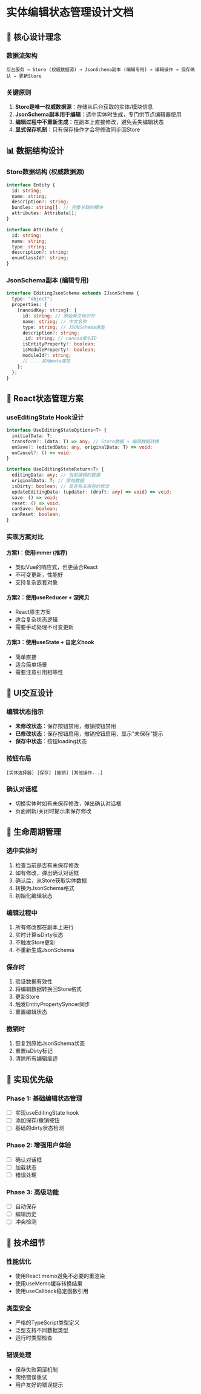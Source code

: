 # 实体编辑状态管理设计文档

## 🎯 核心设计理念

### 数据流架构
```
后台服务 → Store (权威数据源) → JsonSchema副本 (编辑专用) → 编辑操作 → 保存确认 → 更新Store
```

### 关键原则
1. **Store是唯一权威数据源**：存储从后台获取的实体/模块信息
2. **JsonSchema副本用于编辑**：选中实体时生成，专门供节点编辑器使用
3. **编辑过程中不重新生成**：在副本上直接修改，避免丢失编辑状态
4. **显式保存机制**：只有保存操作才会将修改同步回Store

## 📊 数据结构设计

### Store数据结构 (权威数据源)
```typescript
interface Entity {
  id: string;
  name: string;
  description?: string;
  bundles: string[]; // 完整关联的模块
  attributes: Attribute[];
}

interface Attribute {
  id: string;
  name: string;
  type: string;
  description?: string;
  enumClassId?: string;
}
```

### JsonSchema副本 (编辑专用)
```typescript
interface EditingJsonSchema extends IJsonSchema {
  type: "object";
  properties: {
    [nanoidKey: string]: {
      id: string; // 原始英文标识符
      name: string; // 中文名称
      type: string; // JSONSchema类型
      description?: string;
      _id: string; // nanoid索引ID
      isEntityProperty?: boolean;
      isModuleProperty?: boolean;
      moduleId?: string;
      // ... 其他meta属性
    };
  };
}
```

## 🔧 React状态管理方案

### useEditingState Hook设计
```typescript
interface UseEditingStateOptions<T> {
  initialData: T;
  transform?: (data: T) => any; // Store数据 → 编辑数据转换
  onSave?: (editedData: any, originalData: T) => void;
  onCancel?: () => void;
}

interface UseEditingStateReturn<T> {
  editingData: any; // 当前编辑的数据
  originalData: T; // 原始数据
  isDirty: boolean; // 是否有未保存的修改
  updateEditingData: (updater: (draft: any) => void) => void;
  save: () => void;
  reset: () => void;
  canSave: boolean;
  canReset: boolean;
}
```

### 实现方案对比

#### 方案1：使用immer (推荐)
- 类似Vue的响应式，但更适合React
- 不可变更新，性能好
- 支持复杂嵌套对象

#### 方案2：使用useReducer + 深拷贝
- React原生方案
- 适合复杂状态逻辑
- 需要手动处理不可变更新

#### 方案3：使用useState + 自定义hook
- 简单直接
- 适合简单场景
- 需要注意引用相等性

## 🎨 UI交互设计

### 编辑状态指示
- **未修改状态**：保存按钮禁用，撤销按钮禁用
- **已修改状态**：保存按钮启用，撤销按钮启用，显示"未保存"提示
- **保存中状态**：按钮loading状态

### 按钮布局
```
[实体选择器] [保存] [撤销] [其他操作...]
```

### 确认对话框
- 切换实体时如有未保存修改，弹出确认对话框
- 页面刷新/关闭时提示未保存修改

## 🔄 生命周期管理

### 选中实体时
1. 检查当前是否有未保存修改
2. 如有修改，弹出确认对话框
3. 确认后，从Store获取实体数据
4. 转换为JsonSchema格式
5. 初始化编辑状态

### 编辑过程中
1. 所有修改都在副本上进行
2. 实时计算isDirty状态
3. 不触发Store更新
4. 不重新生成JsonSchema

### 保存时
1. 验证数据有效性
2. 将编辑数据转换回Store格式
3. 更新Store
4. 触发EntityPropertySyncer同步
5. 重置编辑状态

### 撤销时
1. 恢复到原始JsonSchema状态
2. 重置isDirty标记
3. 清除所有编辑痕迹

## 🚀 实现优先级

### Phase 1: 基础编辑状态管理
- [ ] 实现useEditingState hook
- [ ] 添加保存/撤销按钮
- [ ] 基础的dirty状态检测

### Phase 2: 增强用户体验
- [ ] 确认对话框
- [ ] 加载状态
- [ ] 错误处理

### Phase 3: 高级功能
- [ ] 自动保存
- [ ] 编辑历史
- [ ] 冲突检测

## 📝 技术细节

### 性能优化
- 使用React.memo避免不必要的重渲染
- 使用useMemo缓存转换结果
- 使用useCallback稳定函数引用

### 类型安全
- 严格的TypeScript类型定义
- 泛型支持不同数据类型
- 运行时类型检查

### 错误处理
- 保存失败回滚机制
- 网络错误重试
- 用户友好的错误提示
